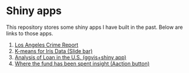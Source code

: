 # Shiny apps
This repository stores some shiny apps I have built in the past. Below are links to those apps.

1. [Los Angeles Crime Report](https://oliveryuan.shinyapps.io/2017_BAN6003_yuanc_finalproject/)
2. [K-means for Iris Data (Slide bar)](https://oliveryuan.shinyapps.io/k_means/)
3. [Analysis of Loan in  the U.S. (ggvis+shiny app)](https://oliveryuan.shinyapps.io/analysis_of_loan_in_the_us_via_ggvis2/)
4. [Where the fund has been spent insight (Aaction button)](https://oliveryuan.shinyapps.io/hw5_go/)
